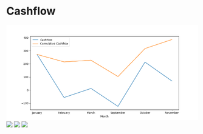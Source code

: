 # Cashflow


<img src="../assets/cashflow/Figure_1.png">

<img src="finance/assets/cashflow/Figure_2.png">


<img src="finance/assets/cashflow/Figure_3.png">


<img src="finance/assets/cashflow/Figure_4.png">

